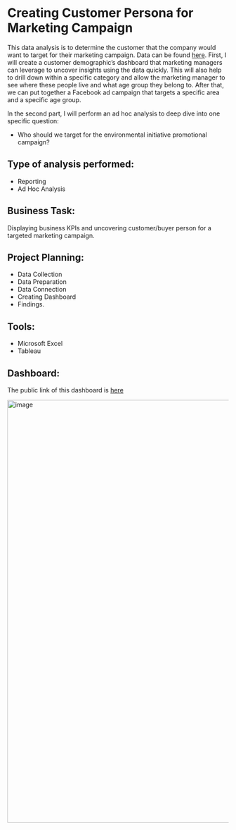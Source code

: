 # Creating Customer Persona for Marketing Campaign

This data analysis is to determine the customer that the company would want to target for their marketing campaign. Data can be found [here](https://github.com/nitesht2/Marketing-Data-Visualization/blob/main/Buyer%2BPersona%2BCase%2BStudy.csv).
First, I will create a customer demographic’s dashboard that marketing managers can leverage to uncover insights using the data quickly. This will also help to drill down within a specific category and allow the marketing manager to see where these people live and what age group they belong to. After that, we can put together a Facebook ad campaign that targets a specific area and a specific age group.

In the second part, I will perform an ad hoc analysis to deep dive into one specific question: 

- Who should we target for the environmental initiative promotional campaign?

## Type of analysis performed:
- Reporting
- Ad Hoc Analysis

## Business Task: 
Displaying business KPIs and uncovering customer/buyer person for a targeted marketing campaign. 

## Project Planning:

- Data Collection
- Data Preparation
- Data Connection
- Creating Dashboard
- Findings.

## Tools:
- Microsoft Excel
- Tableau

## Dashboard:
The public link of this dashboard is [here](https://public.tableau.com/app/profile/nitesh.thapa/viz/MarketingDashboard_16533404224250/Customerpersonaformarketingcampaign)

<img width="960" alt="image" src="https://user-images.githubusercontent.com/50633864/169910261-081b53f4-5c77-4452-aecd-44bc26122525.png">
